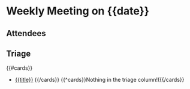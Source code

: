 # Weekly Meeting on {{date}}

## Attendees

## Triage

{{#cards}}
- [{{title}}]({{url}})
{{/cards}}
{{^cards}}Nothing in the triage column!({{/cards}}
